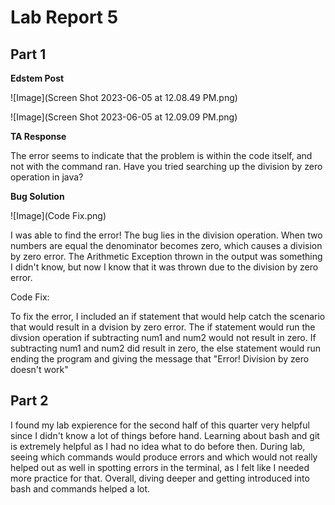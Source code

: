 # Lab Report 5

## Part 1
**Edstem Post**

![Image](Screen Shot 2023-06-05 at 12.08.49 PM.png)

![Image](Screen Shot 2023-06-05 at 12.09.09 PM.png)

**TA Response**

The error seems to indicate that the problem is within the code itself, and not with the command ran. Have you tried searching up the division by zero operation in java?

**Bug Solution**

![Image](Code Fix.png)

I was able to find the error! The bug lies in the division operation. When two numbers are equal the denominator becomes zero, which causes a division by zero error. The Arithmetic Exception thrown in the output was something I didn't know, but now I know that it was thrown due to the division by zero error.

Code Fix:

To fix the error, I included an if statement that would help catch the scenario that would result in a dvision by zero error. The if statement would run the divsion operation if subtracting num1 and num2 would not result in zero. If subtracting num1 and num2 did result in zero, the else statement would run ending the program and giving the message that "Error! Division by zero doesn't work"

## Part 2
I found my lab expierence for the second half of this quarter very helpful since I didn't know a lot of things before hand. Learning about bash and git is extremely helpful as I had no idea what to do before then. During lab, seeing which commands would produce errors and which would not really helped out as well in spotting errors in the terminal, as I felt like I needed more practice for that. Overall, diving deeper and getting introduced into bash and commands helped a lot.


